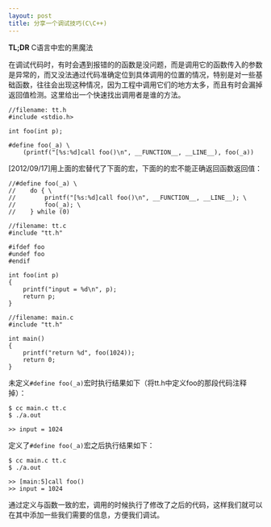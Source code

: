 ```yaml
---
layout: post
title: 分享一个调试技巧(C\C++)
---
```


**TL;DR** C语言中宏的黑魔法

在调试代码时，有时会遇到报错的的函数是没问题，而是调用它的函数传入的参数是异常的，而又没法通过代码准确定位到具体调用的位置的情况，特别是对一些基础函数，往往会出现这种情况，因为工程中调用它们的地方太多，而且有时会漏掉返回值检测。这里给出一个快速找出调用者是谁的方法。

```
//filename: tt.h
#include <stdio.h>

int foo(int p);

#define foo(_a) \
    (printf("[%s:%d]call foo()\n", __FUNCTION__, __LINE__), foo(_a))
```

[2012/09/17]用上面的宏替代了下面的宏，下面的的宏不能正确返回函数返回值：

```
//#define foo(_a) \
//    do { \
//        printf("[%s:%d]call foo()\n", __FUNCTION__, __LINE__); \
//        foo(_a); \
//    } while (0)
```


```
//filename: tt.c
#include "tt.h"

#ifdef foo
#undef foo
#endif

int foo(int p)
{
    printf("input = %d\n", p);
    return p;
}

//filename: main.c
#include "tt.h"

int main()
{
    printf("return %d", foo(1024));
    return 0;
}
```

未定义`#define foo(_a)`宏时执行结果如下（将tt.h中定义foo的那段代码注释掉）：

```
$ cc main.c tt.c
$ ./a.out

>> input = 1024
```

定义了`#define foo(_a)`宏之后执行结果如下：

```
$ cc main.c tt.c
$ ./a.out

>> [main:5]call foo()
>> input = 1024
```

通过定义与函数一致的宏，调用的时候执行了修改了之后的代码，这样我们就可以在其中添加一些我们需要的信息，方便我们调试。
